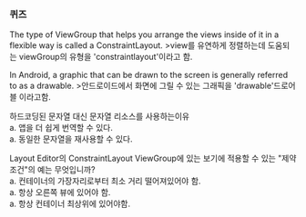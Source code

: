 ### 퀴즈

The type of ViewGroup that helps you arrange the views inside of it in a flexible way is called a ConstraintLayout.  &#62;view를 유연하게 정렬하는데 도움되는 viewGroup의 유형을 'constraintlayout'이라고 함.  

In Android, a graphic that can be drawn to the screen is generally referred to as a drawable.
&#62;안드로이드에서 화면에 그릴 수 있는 그래픽을 'drawable'드로어블 이라고함.  

하드코딩된 문자열 대신 문자열 리소스를 사용하는이유  
a. 앱을 더 쉽게 번역할 수 있다.  
a. 동일한 문자열을 재사용할 수 있다.   

Layout Editor의 ConstraintLayout ViewGroup에 있는 보기에 적용할 수 있는 "제약조건"의 예는 무엇입니까?  
a. 컨테이너의 가장자리로부터 최소 거리 떨어져있어야 함.  
a. 항상 오른쪽 뷰에 있어야 함.  
a. 항상 컨테이너 최상위에 있어야함.  
